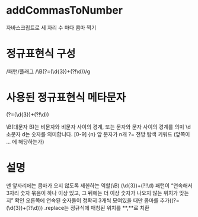 # addCommasToNumber
자바스크립트로 세 자리 수 마다 콤마 찍기

# 정규표현식 구성
/패턴/플래그
/\B(?=(\d{3})+(?!\d))/g

# 사용된 정규표현식 메타문자
(?=(\d{3})+(?!\d))

\B(대문자 B)는 비문자와 비문자 사이의 경계, 또는 문자와 문자 사이의 경계를 의미
\d	소문자 d는 숫자를 의미합니다. [0-9]
{n}	앞 문자가 n개
?= 전방 탐색 키워드 (앞쪽이 ... 에 해당하는가)

# 설명
맨 앞자리에는 콤마가 오지 않도록 제한하는 역할(\B)
(\d{3})+(?!\d) 패턴이 “연속해서 3자리 숫자 묶음이 하나 이상 있고, 그 뒤에는 더 이상 숫자가 나오지 않는 위치가 맞는지” 확인
오른쪽에 연속된 숫자들이 정확히 3개씩 모여있을 때만 콤마를 추가((?=(\d{3})+(?!\d)))
.replace는 정규식에 매칭된 위치를 **,**로 치환
